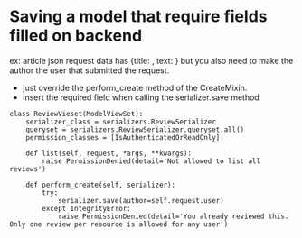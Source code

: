 
# Saving a model that require fields filled on backend
ex: article json request data has {title: , text: } but you also need to make the author the user that submitted the request.

* just override the perform_create method of the CreateMixin. 
* insert the required field when calling the serializer.save method

```
class ReviewVieset(ModelViewSet):
    serializer_class = serializers.ReviewSerializer
    queryset = serializers.ReviewSerializer.queryset.all()
    permission_classes = [IsAuthenticatedOrReadOnly]

    def list(self, request, *args, **kwargs):
        raise PermissionDenied(detail='Not allowed to list all reviews')

    def perform_create(self, serializer):
        try:
            serializer.save(author=self.request.user)
        except IntegrityError:
            raise PermissionDenied(detail='You already reviewed this. Only one review per resource is allowed for any user')
```